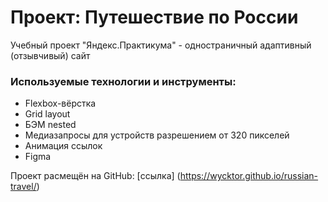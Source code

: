 # Проект: Путешествие по России

Учебный проект "Яндекс.Практикума" - одностраничный адаптивный (отзывчивый) сайт

### Используемые технологии и инструменты:

- Flexbox-вёрстка
- Grid layout
- БЭМ nested
- Медиазапросы для устройств разрешением от 320 пикселей
- Анимация ссылок
- Figma

Проект расмещён на GitHub: [ссылка] (https://wycktor.github.io/russian-travel/)
